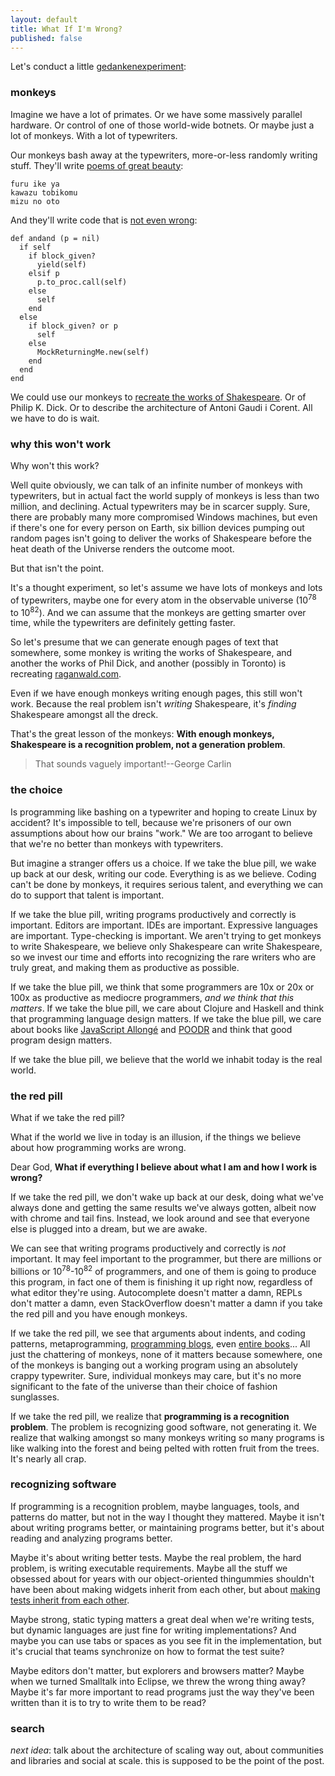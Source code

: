 ```yaml
---
layout: default
title: What If I'm Wrong?
published: false
---
```


Let's conduct a little [gedankenexperiment](https://en.wikipedia.org/wiki/Thought_experiment):

### monkeys

Imagine we have a lot of primates. Or we have some massively parallel hardware. Or control of one of those world-wide botnets. Or maybe just a lot of monkeys. With a lot of typewriters.

Our monkeys bash away at the typewriters, more-or-less randomly writing stuff. They'll write [poems of great beauty][basho]:

    furu ike ya
    kawazu tobikomu
    mizu no oto

[basho]: http://thegreenleaf.co.uk/HP/basho/00Bashohaiku.htm

And they'll write code that is [not even wrong][wrong]:

    def andand (p = nil)
      if self
        if block_given?
          yield(self)
        elsif p
          p.to_proc.call(self)
        else
          self
        end
      else
        if block_given? or p
          self
        else
          MockReturningMe.new(self)
        end
      end
    end

[wrong]: https://onionesquereality.wordpress.com/2012/07/08/not-even-wrong/

We could use our monkeys to [recreate the works of Shakespeare][infinite]. Or of Philip K. Dick. Or to describe the architecture of Antoni Gaudi i Corent. All we have to do is wait.

[infinite]: https://en.wikipedia.org/wiki/Infinite_monkey_theorem

### why this won't work

Why won't this work?

Well quite obviously, we can talk of an infinite number of monkeys with typewriters, but in actual fact the world supply of monkeys is less than two million, and declining. Actual typewriters may be in scarcer supply. Sure, there are probably many more compromised Windows machines, but even if there's one for every person on Earth, six billion devices pumping out random pages isn't going to deliver the works of Shakespeare before the heat death of the Universe renders the outcome moot.

But that isn't the point.

It's a thought experiment, so let's assume we have lots of monkeys and lots of typewriters, maybe one for every atom in the observable universe (10<sup>78</sup> to 10<sup>82</sup>). And we can assume that the monkeys are getting smarter over time, while the typewriters are definitely getting faster.

So let's presume that we can generate enough pages of text that somewhere, some monkey is writing the works of Shakespeare, and another the works of Phil Dick, and another (possibly in Toronto) is recreating [raganwald.com].

[raganwald.com]: https://raganwald.com

Even if we have enough monkeys writing enough pages, this still won't work. Because the real problem isn't *writing* Shakespeare, it's *finding* Shakespeare amongst all the dreck.

That's the great lesson of the monkeys: **With enough monkeys, Shakespeare is a recognition problem, not a generation problem**.

> That sounds vaguely important!--George Carlin

### the choice

Is programming like bashing on a typewriter and hoping to create Linux by accident? It's impossible to tell, because we're prisoners of our own assumptions about how our brains "work." We are too arrogant to believe that we're no better than monkeys with typewriters.

But imagine a stranger offers us a choice. If we take the blue pill, we wake up back at our desk, writing our code. Everything is as we believe. Coding can't be done by monkeys, it requires serious talent, and everything we can do to support that talent is important.

If we take the blue pill, writing programs productively and correctly is important. Editors are important. IDEs are important. Expressive languages are important. Type-checking is important. We aren't trying to get monkeys to write Shakespeare, we believe only Shakespeare can write Shakespeare, so we invest our time and efforts into recognizing the rare writers who are truly great, and making them as productive as possible.

If we take the blue pill, we think that some programmers are 10x or 20x or 100x as productive as mediocre programmers, *and we think that this matters*. If we take the blue pill, we care about Clojure and Haskell and think that programming language design matters. If we take the blue pill, we care about books like [JavaScript Allongé][ja] and [POODR] and think that good program design matters.

[ja]: https://leanpub.com/javascriptallongesix
[POODR]: http://www.poodr.com "Practical Object-Oriented Design in Ruby"

If we take the blue pill, we believe that the world we inhabit today is the real world.

### the red pill

What if we take the red pill?

What if the world we live in today is an illusion, if the things we believe about how programming works are wrong.

Dear God, **What if everything I believe about what I am and how I work is wrong?**

If we take the red pill, we don't wake up back at our desk, doing what we've always done and getting the same results we've always gotten, albeit now with chrome and tail fins. Instead, we look around and see that everyone else is plugged into a dream, but we are awake.

We can see that writing programs productively and correctly is *not* important. It may feel important to the programmer, but there are millions or billions or 10<sup>78</sup>-10<sup>82</sup> of programmers, and one of them is going to produce this program, in fact one of them is finishing it up right now, regardless of what editor they're using. Autocomplete doesn't matter a damn, REPLs don't matter a damn, even StackOverflow doesn't matter a damn if you take the red pill and you have enough monkeys.

If we take the red pill, we see that arguments about indents, and coding patterns, metaprogramming, [programming blogs][raganwald.com], even [entire books][cr]... All just the chattering of monkeys, none of it matters because somewhere, one of the monkeys is banging out a working program using an absolutely crappy typewriter. Sure, individual monkeys may care, but it's no more significant to the fate of the universe than their choice of fashion sunglasses.

[cr]: https://leanpub.com/coffeescript-ristretto

If we take the red pill, we realize that **programming is a recognition problem**. The problem is recognizing good software, not generating it. We realize that walking amongst so many monkeys writing so many programs is like walking into the forest and being pelted with rotten fruit from the trees. It's nearly all crap.

### recognizing software

If programming is a recognition problem, maybe languages, tools, and patterns do matter, but not in the way I thought they mattered. Maybe it isn't about writing programs better, or maintaining programs better, but it's about reading and analyzing programs better.

Maybe it's about writing better tests. Maybe the real problem, the hard problem, is writing executable requirements. Maybe all the stuff we obsessed about for years with our object-oriented thingummies shouldn't have been about making widgets inherit from each other, but about [making tests inherit from each other][poo].

Maybe strong, static typing matters a great deal when we're writing tests, but dynamic languages are just fine for writing implementations? And maybe you can use tabs or spaces as you see fit in the implementation, but it's  crucial that teams synchronize on how to format the test suite?

[poo]: https://raganwald.com/2010/12/01/oop-practiced-backwards-is-poo.html "OOP practiced backwards is 'POO'"

Maybe editors don't matter, but explorers and browsers matter? Maybe when we turned Smalltalk into Eclipse, we threw the wrong thing away? Maybe it's far more important to read programs just the way they've been written than it is to try to write them to be read?

### search

*next idea*: talk about the architecture of scaling way out, about communities and libraries and social at scale. this is supposed to be the point of the post.